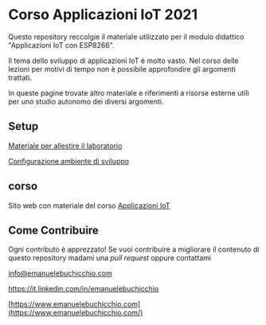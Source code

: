 # Corso Applicazioni IoT 2021

Questo repository reccolgie il materiale utilizzato per il modulo didattico "Applicazioni IoT con ESP8266". 

Il tema dello sviluppo di applicazioni IoT è molto vasto. Nel corso delle lezioni per motivi di tempo non è possibile approfondire gli argomenti trattati.

In queste pagine trovate altro materiale e riferimenti a risorse esterne utili per uno studio autonomo dei diversi argomenti.

## Setup

[Materiale per allestire il laboratorio](docs/lab-bill-of-materials.md)

[Configurazione ambiente di sviluppo](docs/setup.md)

## corso

Sito web con materiale del corso [Applicazioni IoT](https://emanbuc.github.io/CorsoApplicazioni_IoT/)

## Come Contribuire

Ogni contributo è apprezzato! Se vuoi contribuire a migliorare il contenuto di questo repository madami una *pull request* oppure contattami

info@emanuelebuchicchio.com 

https://it.linkedin.com/in/emanuelebuchicchio 

[https://www.emanuelebuchicchio.com](https://www.emanuelebuchicchio.com/) 
